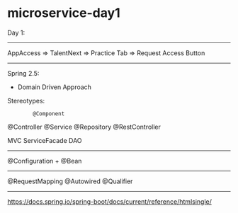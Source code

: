 # microservice-day1

Day 1:

-----------------------------------------------

AppAccess => TalentNext => Practice Tab => Request Access Button

-----------------------------------------------

Spring 2.5:

- Domain Driven Approach

Stereotypes:

			@Component


@Controller		@Service		@Repository
@RestController

MVC			ServiceFacade		DAO

---------------------------

@Configuration + @Bean

---------------------------

@RequestMapping
@Autowired
@Qualifier

----------------------------------------------------------

https://docs.spring.io/spring-boot/docs/current/reference/htmlsingle/
